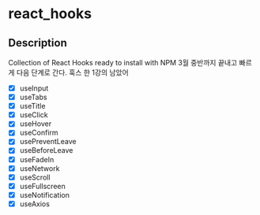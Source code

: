 # react_hooks

## Description

Collection of React Hooks ready to install with NPM
3월 중반까지 끝내고 빠르게 다음 단계로 간다. 훅스 한 1강의 남았어

- [x] useInput
- [x] useTabs
- [x] useTitle
- [x] useClick
- [x] useHover
- [x] useConfirm
- [x] usePreventLeave
- [x] useBeforeLeave
- [x] useFadeIn
- [x] useNetwork
- [x] useScroll
- [x] useFullscreen
- [x] useNotification
- [x] useAxios
